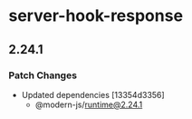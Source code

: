 # server-hook-response

## 2.24.1

### Patch Changes

- Updated dependencies [13354d3356]
  - @modern-js/runtime@2.24.1
